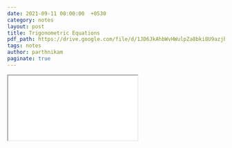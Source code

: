 ```yaml
---
date: 2021-09-11 00:00:00  +0530
category: notes
layout: post
title: Trigonometric Equations
pdf_path: https://drive.google.com/file/d/1JD6JkAhbWvHWulpZa8bki8U9azjbNyst/preview?usp=sharing
tags: notes
author: parthnikam
paginate: true
---
```


<iframe class="embed-pdf" src="{{ page.pdf_path }}#toolbar=0" seamless="seamless" scrolling="no" style="overflow:hidden"></iframe>
